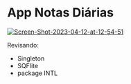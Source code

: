 # App Notas Diárias

<a href="https://ibb.co/fvtx5bH"><img src="https://i.ibb.co/X8pCg9t/Screen-Shot-2023-04-12-at-12-54-51.png" alt="Screen-Shot-2023-04-12-at-12-54-51" border="0"></a>

Revisando:

- Singleton
- SQFlite
- package INTL
